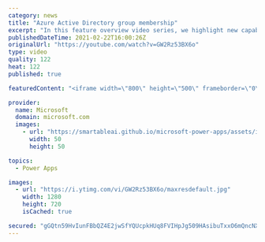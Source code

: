 ```yaml
---
category: news
title: "Azure Active Directory group membership"
excerpt: "In this feature overview video series, we highlight new capabilities included in the latest update to Microsoft Power Apps.  Power Apps Dataverse provides record level security to Azure Active Directory group membership types. Admins can easily set up and assign permissions to different Azure AD users,"
publishedDateTime: 2021-02-22T16:00:26Z
originalUrl: "https://youtube.com/watch?v=GW2Rz53BX6o"
type: video
quality: 122
heat: 122
published: true

featuredContent: "<iframe width=\"800\" height=\"500\" frameborder=\"0\" src=\"https://www.youtube.com/embed/GW2Rz53BX6o\" allow=\"accelerometer; autoplay; encrypted-media; gyroscope; picture-in-picture\" allowfullscreen></iframe>"

provider:
  name: Microsoft
  domain: microsoft.com
  images:
    - url: "https://smartableai.github.io/microsoft-power-apps/assets/images/organizations/microsoft.com-50x50.jpg"
      width: 50
      height: 50

topics:
  - Power Apps

images:
  - url: "https://i.ytimg.com/vi/GW2Rz53BX6o/maxresdefault.jpg"
    width: 1280
    height: 720
    isCached: true

secured: "gGQtn59HvIunFBbQZ4E2jwSfYQUcpkHUq8FVIHpJg509HAsibuTxxO6mQncNXrYagHqTyEa/+BqySILhDizwzuBZ8ER6S9Y6tbNRJflxHcg8zSzJEyh5/SkUU9SgfMU+UhcnseZJSJAK5tMo0muMnWBg548d4VwVIpyX3XafJiYBqlilT3//Eg+TAAWwqs2Dzi2NjzrCfZ8UyMVTLvrr4aAC5/MYPlrF8bj0ldrx6YX06f5gP/3J8OsE/4uQ0wnTLyuCXRXdY5+KBXbpGUdhpY6wHLRnS9nHHoFvlszcRZhHijdX+VT9BosR5V2XZpOIRSmU88euQ5R3ept8ICU+3/X0jEXYUlF5HaIZQ83+EDUzldPiH4hBacgto+JMaiVubR0SuRz+Q+ud2BwdTafw9BKB2YZy3QdUg7yoNGhzRU8=;yVLBs/hFHycvWyVMOgz3bQ=="
---
```


